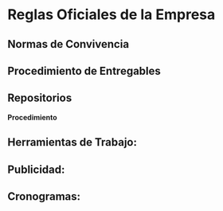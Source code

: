 # Reglas Oficiales de la Empresa

**Normas de Convivencia**
---- 



**Procedimiento de Entregables** 
---- 



**Repositorios**
---- 



**Procedimiento** 




**Herramientas de Trabajo**:
---- 



**Publicidad**:
---- 


**Cronogramas**:
---- 


